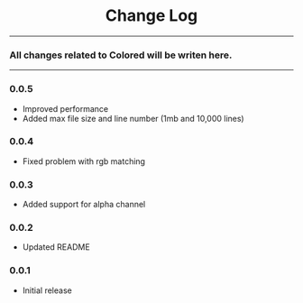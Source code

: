 <div align="center">
	<h1>Change Log</h1>
</div>

---

### All changes related to Colored will be writen here.

---

### 0.0.5
- Improved performance
- Added max file size and line number (1mb and 10,000 lines)

### 0.0.4
- Fixed problem with rgb matching

### 0.0.3
- Added support for alpha channel

### 0.0.2
- Updated README

### 0.0.1
- Initial release
